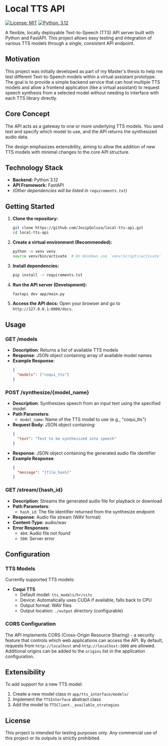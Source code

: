 # Local TTS API

[![License: MIT](https://img.shields.io/badge/License-MIT-yellow.svg)](https://opensource.org/licenses/MIT) <!-- Optional license badge -->
[![Python: 3.12](https://img.shields.io/badge/python-3.12-blue)](https://www.python.org/downloads/release/python-3120/)

A flexible, locally deployable Text-to-Speech (TTS) API server built with Python and FastAPI. This project allows easy testing and integration of various TTS models through a single, consistent API endpoint.

## Motivation

This project was initially developed as part of my Master's thesis to help me test different Text-to-Speech models within a virtual assistant prototype. The goal is to provide a simple backend service that can host multiple TTS models and allow a frontend application (like a virtual assistant) to request speech synthesis from a selected model without needing to interface with each TTS library directly.

## Core Concept

The API acts as a gateway to one or more underlying TTS models. You send text and specify which model to use, and the API returns the synthesized audio data.

The design emphasizes extensibility, aiming to allow the addition of new TTS models with minimal changes to the core API structure.

## Technology Stack

*   **Backend:** Python 3.12
*   **API Framework:** FastAPI
*   *(Other dependencies will be listed in `requirements.txt`)*

## Getting Started

1.  **Clone the repository:**
    ```bash
    git clone https://github.com/JosipGoluza/local-tts-api.git
    cd local-tts-api
    ```
2.  **Create a virtual environment (Recommended):**
    ```bash
    python -m venv venv
    source venv/bin/activate  # On Windows use `venv\Scripts\activate`
    ```
3.  **Install dependencies:**
    ```bash
    pip install -r requirements.txt
    ```
4.  **Run the API server (Development):**
    ```bash
    fastapi dev app/main.py
    ```
5.  **Access the API docs:**
    Open your browser and go to `http://127.0.0.1:8000/docs`.

## Usage

### GET /models
- **Description**: Returns a list of available TTS models
- **Response**: JSON object containing array of available model names
- **Example Response**:
  ```json
  {
    "models": ["coqui_tts"]
  }
  ```


### POST /synthesize/{model_name}
- **Description**: Synthesizes speech from an input text using the specified model
- **Path Parameters**: 
  - `model_name`: Name of the TTS model to use (e.g., "coqui_tts")
- **Request Body**: JSON object containing:
  ```json
  {
    "text": "Text to be synthesized into speech"
  }
  ```
- **Response**: JSON object containing the generated audio file identifier
- **Example Response**:
  ```json
  {
    "message": "[file_hash]"
  }
  ```
  
### GET /stream/{hash_id}
- **Description**: Streams the generated audio file for playback or download
- **Path Parameters**:
  - `hash_id`: The file identifier returned from the synthesize endpoint
- **Response**: Audio file stream (WAV format)
- **Content-Type**: audio/wav
- **Error Responses**:
  - `404`: Audio file not found
  - `500`: Server error

## Configuration

### TTS Models
Currently supported TTS models:
- **Coqui TTS**
  - Default model: `tts_models/hr/vits`
  - Device: Automatically uses CUDA if available, falls back to CPU
  - Output format: WAV files
  - Output location: `./output` directory (configurable)

### CORS Configuration
The API implements CORS (Cross-Origin Resource Sharing) - a security feature that controls which web applications can access the API. By default, requests from `http://localhost` and `http://localhost:3000` are allowed. Additional origins can be added to the `origins` list in the application configuration.


## Extensibility

To add support for a new TTS model:
1. Create a new model class in `app/tts_interface/models/`
2. Implement the `TTSInterface` abstract class
3. Add the model to `TTSClient._available_strategies`


## License

This project is intended for testing purposes only. Any commercial use of this project or its outputs is strictly prohibited.
